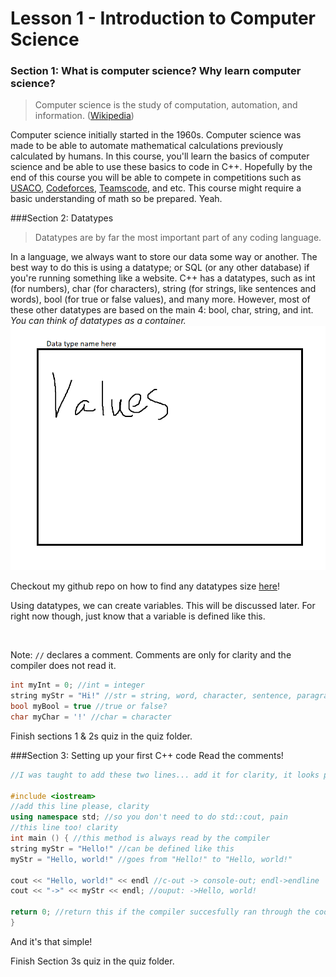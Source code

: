 # Lesson 1 - Introduction to Computer Science

### Section 1:  What is computer science? Why learn computer science?
> Computer science is the study of computation, automation, and information. ([Wikipedia](https://en.wikipedia.org/wiki/Computer_science "Wikipedia"))

Computer science initially started in the 1960s.  Computer science was made to be able to automate mathematical calculations previously calculated by humans. In this course, you'll learn the basics of computer science and be able to use these basics to code in C++. Hopefully by the end of this course you will be able to compete in competitions such as [USACO](http://usaco.org "USACO"), [Codeforces](https://codeforces.com/ "Codeforces"), [Teamscode](http://Teamscode "Teamscode"), and etc. This course might require a basic understanding of math so be prepared. Yeah.

###Section 2: Datatypes
> Datatypes are by far the most important part of any coding language.

In a language, we always want to store our data some way or another. The best way to do this is using a datatype; or SQL (or any other database) if you're running something like a website. C++ has a datatypes, such as int (for numbers), char (for characters), string (for strings, like sentences and words), bool (for true or false values), and many more. However, most of these other datatypes are based on the main 4: bool, char, string, and int. *You can think of datatypes as a container.*
<img src="Lesson 1 - Introduction to Computer Science\Classwork\Pictures\DatatypeDrawing1.jpg" class="img-responsive" alt="Datatype Drawing">

Checkout my github repo on how to find any datatypes size [here](https://github.com/Streakwind/CppDatatypeSize "here")!

Using datatypes, we can create variables. This will be discussed later.
For right now though, just know that a variable is defined like this.

<img src="Lesson 1 - Introduction to Computer Science\Classwork\Pictures\variableDrawing1" class="img-responsive" alt="">

Note: `//` declares a comment. Comments are only for clarity and the compiler does not read it.
````cpp
int myInt = 0; //int = integer
string myStr = "Hi!" //str = string, word, character, sentence, paragraph, essay... yeah
bool myBool = true //true or false?
char myChar = '!' //char = character
````
Finish sections 1 & 2s quiz in the quiz folder.

###Section 3: Setting up your first C++ code
Read the comments!
```cpp
//I was taught to add these two lines... add it for clarity, it looks pretty :)

#include <iostream>
//add this line please, clarity
using namespace std; //so you don't need to do std::cout, pain
//this line too! clarity
int main () { //this method is always read by the compiler
string myStr = "Hello!" //can be defined like this
myStr = "Hello, world!" //goes from "Hello!" to "Hello, world!"

cout << "Hello, world!" << endl //c-out -> console-out; endl->endline
cout << "->" << myStr << endl; //ouput: ->Hello, world!

return 0; //return this if the compiler succesfully ran through the code
}
```
And it's that simple!

Finish Section 3s quiz in the quiz folder.
